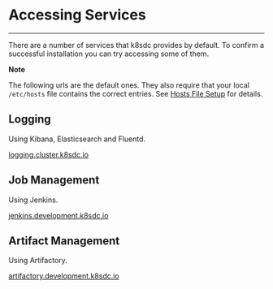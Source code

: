 # Accessing Services

<hr>

There are a number of services that k8sdc provides by default.  To confirm a successful installation you can try accessing some of them.

**Note**

The following urls are the default ones.  They also require that your local `/etc/hosts` file contains the correct entries.  See [Hosts File Setup](../../reference/utilities.md#hosts_file_setup) for details.

## Logging 

Using Kibana, Elasticsearch and Fluentd.

[logging.cluster.k8sdc.io](http://logging.cluster.k8sdc.io)

## Job Management 

Using Jenkins.

[jenkins.development.k8sdc.io](http://jenkins.development.k8sdc.io/)

## Artifact Management

Using Artifactory.

[artifactory.development.k8sdc.io](http://artifactory.development.k8sdc.io/)